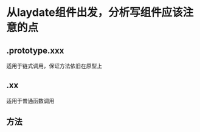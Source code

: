 # 从laydate组件出发，分析写组件应该注意的点

## .prototype.xxx 
适用于链式调用，保证方法依旧在原型上

## .xx
适用于普通函数调用

## 方法








































